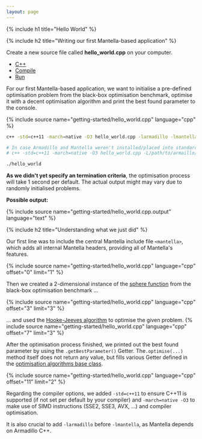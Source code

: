 ```yaml
---
layout: page
---
```

{% include h1 title="Hello World" %}

{% include h2 title="Writing our first Mantella-based application" %}

Create a new source file called **hello_world.cpp** on your computer.

<ul class="nav nav-tabs" role="tablist" id="hello-world">
<li role="presentation" class="active"><a href="#hello-world-cpp" aria-controls="hello-world-cpp" role="tab" data-toggle="tab">C++</a></li>
<li role="presentation"><a href="#hello-world-compile" aria-controls="hello-world-compile" role="tab" data-toggle="tab">Compile</a></li>
<li role="presentation"><a href="#hello-world-run" aria-controls="hello-world-run" role="tab" data-toggle="tab">Run</a></li>
</ul>
<div class="tab-content">
<div role="tabpanel" class="tab-pane active" id="hello-world-cpp">
For our first Mantella-based application, we want to initialise a pre-defined optimisation problem from the black-box optimisation benchmark, optimise it with a decent optimisation algorithm and print the best found parameter to the console.

{% include source name="getting-started/hello_world.cpp" language="cpp" %}

</div>
<div role="tabpanel" class="tab-pane" id="hello-world-compile">

``` bash
c++ -std=c++11 -march=native -O3 hello_world.cpp -larmadillo -lmantella -o hello_world

# In case Armadillo and Mantella weren't installed/placed into standard included/searched system directories, use the following:
# c++ -std=c++11 -march=native -O3 hello_world.cpp -L/path/to/armaillo/lib -L/path/to/mantella/lib -larmadillo -lmantella -I/path/to/armadillo/include -I/path/to/mantella/include -o hello_world
```

</div>
<div role="tabpanel" class="tab-pane" id="hello-world-run">

``` bash
./hello_world
```

</div>
</div>

**As we didn't yet specify an termination criteria**, the optimisation process will take 1 second per default. The actual output might may vary due to randomly initialised problems.

**Possible output:**

{% include source name="getting-started/hello_world.cpp.output" language="text" %}

{% include h2 title="Understanding what we just did" %}

Our first line was to include the central Mantella include file `<mantella>`, which adds all internal Mantella headers, providing all of Mantella's features.

{% include source name="getting-started/hello_world.cpp" language="cpp" offset="0" limit="1" %}

Then we created a 2-dimensional instance of the [sphere function](/optimisation-problems/black-box-optimisation-benchmark/) from the black-box optimisation benchmark ...

{% include source name="getting-started/hello_world.cpp" language="cpp" offset="3" limit="3" %}

... and used the [Hooke-Jeeves algorithm](/optimisation-algorithms/hooke-jeeves-algorithm/) to optimise the given problem.
{% include source name="getting-started/hello_world.cpp" language="cpp" offset="7" limit="3" %}

After the optimisation process finished, we printed out the best found parameter by using the `.getBestParameter()` Getter. The`.optimise(...)` method itself does not return any value, but fills various Getter defined in the [optimisation algorithms base class](/optimisation-algorithms/).

{% include source name="getting-started/hello_world.cpp" language="cpp" offset="11" limit="2" %}

Regarding the compiler options, we added `-std=c++11` to ensure C++11 is supported (if not set per default by your compiler) and `-march=native -O3` to make use of SIMD instructions (SSE2, SSE3, AVX, ...) and compiler optimisation.

It is also crucial to add `-larmadillo` before `-lmantella`, as Mantella depends on Armadillo C++.


